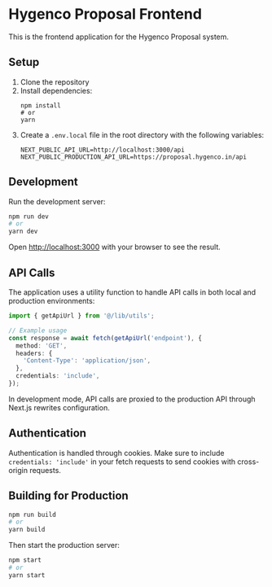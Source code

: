 # Hygenco Proposal Frontend

This is the frontend application for the Hygenco Proposal system.

## Setup

1. Clone the repository
2. Install dependencies:
   ```
   npm install
   # or
   yarn
   ```
3. Create a `.env.local` file in the root directory with the following variables:
   ```
   NEXT_PUBLIC_API_URL=http://localhost:3000/api
   NEXT_PUBLIC_PRODUCTION_API_URL=https://proposal.hygenco.in/api
   ```

## Development

Run the development server:

```bash
npm run dev
# or
yarn dev
```

Open [http://localhost:3000](http://localhost:3000) with your browser to see the result.

## API Calls

The application uses a utility function to handle API calls in both local and production environments:

```typescript
import { getApiUrl } from '@/lib/utils';

// Example usage
const response = await fetch(getApiUrl('endpoint'), {
  method: 'GET',
  headers: {
    'Content-Type': 'application/json',
  },
  credentials: 'include',
});
```

In development mode, API calls are proxied to the production API through Next.js rewrites configuration.

## Authentication

Authentication is handled through cookies. Make sure to include `credentials: 'include'` in your fetch requests to send cookies with cross-origin requests.

## Building for Production

```bash
npm run build
# or
yarn build
```

Then start the production server:

```bash
npm start
# or
yarn start
``` 
